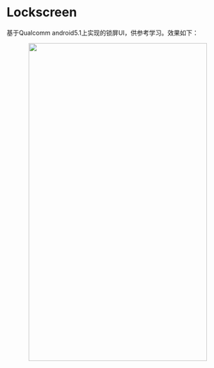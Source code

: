 # Lockscreen
基于Qualcomm android5.1上实现的锁屏UI，供参考学习。效果如下：<br>  
<div align=center><img width="405" height="720" src="https://github.com/xl040301/QRD8939/screenShot.png"/></div>